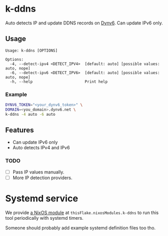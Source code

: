 # k-ddns

Auto detects IP and update DDNS records on [Dynv6](https://dynv6.com/).
Can update IPv6 only.

## Usage

```
Usage: k-ddns [OPTIONS]

Options:
  -4, --detect-ipv4 <DETECT_IPV4>  [default: auto] [possible values: auto, nope]
  -6, --detect-ipv6 <DETECT_IPV6>  [default: auto] [possible values: auto, nope]
  -h, --help                       Print help
```

### Example

```sh
DYNV6_TOKEN="<your_dynv6_token>" \
DOMAIN=<you_domain>.dynv6.net \
k-ddns -4 auto -6 auto
```

## Features

- Can update IPv6 only
- Auto detects IPv4 and IPv6

### TODO

- [ ] Pass IP values manually.
- [ ] More IP detection providers.

# Systemd service

We provide [a NixOS module](https://github.com/steinerkelvin/k-ddns/blob/master/nix/modules/k-ddns.nix)
at `thisFlake.nixosModules.k-ddns` to run this tool periodically with systemd timers.

Someone should probably add example systemd definition files too tho.
